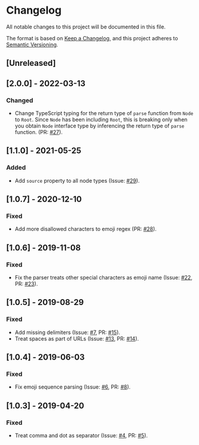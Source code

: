 # Changelog

All notable changes to this project will be documented in this file.

The format is based on [Keep a Changelog](https://keepachangelog.com/en/1.0.0/),
and this project adheres to [Semantic Versioning](https://semver.org/spec/v2.0.0.html).

## [Unreleased]

## [2.0.0] - 2022-03-13

### Changed

- Change TypeScript typing for the return type of `parse` function from `Node` to `Root`. Since `Node` has been including `Root`, this is breaking only when you obtain `Node` interface type by inferencing the return type of `parse` function. (PR: [#27](https://github.com/pocka/slack-message-parser/pull/27)).

## [1.1.0] - 2021-05-25

### Added

- Add `source` property to all node types (Issue: [#29](https://github.com/pocka/slack-message-parser/issues/29)).

## [1.0.7] - 2020-12-10

### Fixed

- Add more disallowed characters to emoji regex (PR: [#28](https://github.com/pocka/slack-message-parser/pull/28)).

## [1.0.6] - 2019-11-08

### Fixed

- Fix the parser treats other special characters as emoji name (Issue: [#22](https://github.com/pocka/slack-message-parser/issues/22), PR: [#23](https://github.com/pocka/slack-message-parser/pull/23)).

## [1.0.5] - 2019-08-29

### Fixed

- Add missing delimiters (Issue: [#7](https://github.com/pocka/slack-message-parser/issues/7), PR: [#15](https://github.com/pocka/slack-message-parser/pull/15)).
- Treat spaces as part of URLs (Issue: [#13](https://github.com/pocka/slack-message-parser/issues/13), PR: [#14](https://github.com/pocka/slack-message-parser/pull/14)).

## [1.0.4] - 2019-06-03

### Fixed

- Fix emoji sequence parsing (Issue: [#6](https://github.com/pocka/slack-message-parser/issues/6), PR: [#8](https://github.com/pocka/slack-message-parser/pull/8)).

## [1.0.3] - 2019-04-20

### Fixed

- Treat comma and dot as separator (Issue: [#4](https://github.com/pocka/slack-message-parser/issues/4), PR: [#5](https://github.com/pocka/slack-message-parser/pull/5)).
